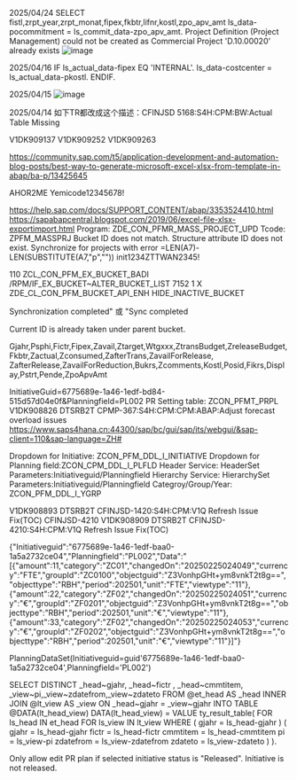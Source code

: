 2025/04/24
SELECT fistl,zrpt_year,zrpt_monat,fipex,fkbtr,lifnr,kostl,zpo_apv_amt
ls_data-pocommitment = ls_commit_data-zpo_apv_amt.
Project Definition (Project Management) could not be created as Commercial Project 'D.10.00020' already exists
![image](https://github.com/user-attachments/assets/9956c74e-842b-4c3b-9291-332c57620719)

2025/04/16
IF ls_actual_data-fipex EQ 'INTERNAL'.
    ls_data-costcenter = ls_actual_data-pkostl. 
ENDIF.

2025/04/15
![image](https://github.com/user-attachments/assets/4936f30a-6a3a-4252-9f06-198771ba4d0e)

2025/04/14
如下TR都改成这个描述：CFINJSD 5168:S4H:CPM:BW:Actual Table Missing

V1DK909137
V1DK909252
V1DK909263



https://community.sap.com/t5/application-development-and-automation-blog-posts/best-way-to-generate-microsoft-excel-xlsx-from-template-in-abap/ba-p/13425645

AHOR2ME 
Yemicode12345678!
 
https://help.sap.com/docs/SUPPORT_CONTENT/abap/3353524410.html
https://sapabapcentral.blogspot.com/2019/06/excel-file-xlsx-exportimport.html
Program: ZDE_CON_PFMR_MASS_PROJECT_UPD 
Tcode: ZPFM_MASSPRJ 
Bucket ID does not match.
Structure attribute ID does not exist.
Synchronize for projects with error
=LEN(A7)-LEN(SUBSTITUTE(A7,"p",""))
init1234ZTTWAN2345!

110	ZCL_CON_PFM_EX_BUCKET_BADI	/RPM/IF_EX_BUCKET~ALTER_BUCKET_LIST	7152	1	X	ZDE_CL_CON_PFM_BUCKET_API_ENH	HIDE_INACTIVE_BUCKET

Synchronization completed" 或 "Sync completed

Current ID is already taken under parent bucket.

Gjahr,Psphi,Fictr,Fipex,Zavail,Ztarget,Wtgxxx,ZtransBudget,ZreleaseBudget,Fkbtr,Zactual,Zconsumed,ZafterTrans,ZavailForRelease,
ZafterRelease,ZavailForReduction,Bukrs,Zcomments,Kostl,Posid,Fikrs,Display,Pstrt,Pende,ZpoApvAmt

InitiativeGuid=6775689e-1a46-1edf-bd84-515d57d04e0f&Planningfield=PL002
PR Setting  table:  ZCON_PFMT_PRPL
V1DK908826       DTSRB2T      CPMP-367:S4H:CPM:CPM:ABAP:Adjust forecast overload issues
https://www.saps4hana.cn:44300/sap/bc/gui/sap/its/webgui/&sap-client=110&sap-language=ZH#

Dropdown for Initiative: ZCON_PFM_DDL_I_INITIATIVE
Dropdown for Planning field:ZCON_CPM_DDL_I_PLFLD
Header Service: HeaderSet Parameters:Initiativeguid/Planningfield
Hierarchy Service: HierarchySet Parameters:Initiativeguid/Planningfield
Categroy/Group/Year: ZCON_PFM_DDL_I_YGRP

V1DK908893       DTSRB2T      CFINJSD-1420:S4H:CPM:V1Q Refresh Issue Fix(TOC)
CFINJSD-4210
V1DK908909       DTSRB2T      CFINJSD-4210:S4H:CPM:V1Q Refresh Issue Fix(TOC)

{"Initiativeguid":"6775689e-1a46-1edf-baa0-1a5a2732ce04","Planningfield":"PL002","Data":"[{\"amount\":11,\"category\":\"ZC01\",\"changedOn\":\"20250225024049\",\"currency\":\"FTE\",\"groupId\":\"ZC0100\",\"objectguid\":\"Z3VonhpGHt+ym8vnkT2t8g==\",\"objecttype\":\"RBH\",\"period\":202501,\"unit\":\"FTE\",\"viewtype\":\"11\"},{\"amount\":22,\"category\":\"ZF02\",\"changedOn\":\"20250225024051\",\"currency\":\"€\",\"groupId\":\"ZF0201\",\"objectguid\":\"Z3VonhpGHt+ym8vnkT2t8g==\",\"objecttype\":\"RBH\",\"period\":202501,\"unit\":\"€\",\"viewtype\":\"11\"},{\"amount\":33,\"category\":\"ZF02\",\"changedOn\":\"20250225024053\",\"currency\":\"€\",\"groupId\":\"ZF0202\",\"objectguid\":\"Z3VonhpGHt+ym8vnkT2t8g==\",\"objecttype\":\"RBH\",\"period\":202501,\"unit\":\"€\",\"viewtype\":\"11\"}]"}
 
PlanningDataSet(Initiativeguid=guid'6775689e-1a46-1edf-baa0-1a5a2732ce04',Planningfield='PL002')
 
SELECT DISTINCT _head~gjahr, _head~fictr , _head~cmmtitem, _view~pi,_view~zdatefrom,_view~zdateto
    FROM @et_head AS _head
    INNER JOIN  @lt_view AS _view ON _head~gjahr = _view~gjahr
    INTO TABLE @DATA(lt_head_view)
DATA(lt_head_view) = VALUE ty_result_table(
    FOR ls_head IN et_head
    FOR ls_view IN lt_view WHERE ( gjahr = ls_head-gjahr )
    ( gjahr      = ls_head-gjahr
      fictr      = ls_head-fictr
      cmmtitem   = ls_head-cmmtitem
      pi         = ls_view-pi
      zdatefrom  = ls_view-zdatefrom
      zdateto    = ls_view-zdateto )
).

Only allow edit PR plan if selected initiative status is "Released".
Initiative is not released.
